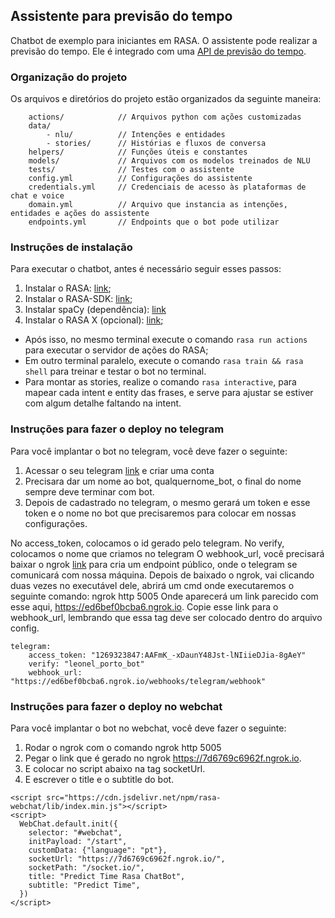 ## Assistente para previsão do tempo
Chatbot de exemplo para iniciantes em RASA. O assistente pode realizar a previsão do tempo. Ele é integrado com uma [API de previsão do tempo](http://servicos.cptec.inpe.br).



### Organização do projeto
Os arquivos e diretórios do projeto estão organizados da seguinte maneira:

```
    actions/            // Arquivos python com ações customizadas
    data/
        - nlu/          // Intenções e entidades          
        - stories/      // Histórias e fluxos de conversa
    helpers/            // Funções úteis e constantes
    models/             // Arquivos com os modelos treinados de NLU
    tests/              // Testes com o assistente
    config.yml          // Configurações do assistente
    credentials.yml     // Credenciais de acesso às plataformas de chat e voice
    domain.yml          // Arquivo que instancia as intenções, entidades e ações do assistente
    endpoints.yml       // Endpoints que o bot pode utilizar
```

### Instruções de instalação
Para executar o chatbot, antes é necessário seguir esses passos:
 1. Instalar o RASA: [link](https://rasa.com/docs/rasa/user-guide/installation/);
 2. Instalar o RASA-SDK: [link](https://rasa.com/docs/rasa/api/rasa-sdk/#installation);
 3. Instalar spaCy (dependência): [link](https://rasa.com/docs/rasa/user-guide/installation/#dependencies-for-spacy)
 4. Instalar o RASA X (opcional): [link](https://rasa.com/docs/rasa-x/installation-and-setup/installation-guide/);

 - Após isso, no mesmo terminal execute o comando `rasa run actions` para executar o servidor de ações do RASA;
 - Em outro terminal paralelo, execute o comando `rasa train && rasa shell` para treinar e testar o bot no terminal.
 - Para montar as stories, realize o comando `rasa interactive`, para mapear cada intent e entity das frases, e serve para ajustar se estiver com algum detalhe faltando na intent.

### Instruções para fazer o deploy no telegram
Para você implantar o bot no telegram, você deve fazer o seguinte:
 1. Acessar o seu telegram [link](https://web.telegram.org/) e criar uma conta
 2. Precisara dar um nome ao bot, qualquernome_bot, o final do nome sempre deve terminar com bot.
 3. Depois de cadastrado no telegram, o mesmo gerará um token e esse token e o nome no bot que precisaremos para colocar em nossas configurações.

No access_token, colocamos o id gerado pelo telegram.
No verify, colocamos o nome que criamos no telegram
O webhook_url, você precisará baixar o ngrok [link](https://ngrok.com/) para cria um endpoint público, onde o telegram se comunicará com nossa máquina.
Depois de baixado o ngrok, vai clicando duas vezes no executável dele, abrirá um cmd onde executaremos o seguinte comando:
ngrok http 5005
Onde aparecerá um link parecido com esse aqui, https://ed6bef0bcba6.ngrok.io.
Copie esse link para o webhook_url, lembrando que essa tag deve ser colocado dentro do arquivo config.

```
telegram:
    access_token: "1269323847:AAFmK_-xDaunY48Jst-lNIiieDJia-8gAeY"
    verify: "leonel_porto_bot"
    webhook_url: "https://ed6bef0bcba6.ngrok.io/webhooks/telegram/webhook"
```

### Instruções para fazer o deploy no webchat
Para você implantar o bot no webchat, você deve fazer o seguinte:
 1. Rodar o ngrok com o comando ngrok http 5005
 2. Pegar o link que é gerado no ngrok https://7d6769c6962f.ngrok.io.
 3. E colocar no script abaixo na tag socketUrl.
 4. E escrever o title e o subtitle do bot.


```
<script src="https://cdn.jsdelivr.net/npm/rasa-webchat/lib/index.min.js"></script>
<script>
  WebChat.default.init({
    selector: "#webchat",
    initPayload: "/start",
    customData: {"language": "pt"},
    socketUrl: "https://7d6769c6962f.ngrok.io/",
    socketPath: "/socket.io/",
    title: "Predict Time Rasa ChatBot",
    subtitle: "Predict Time",
  })
</script>
```
 